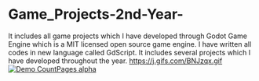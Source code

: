# Game_Projects-2nd-Year-
It includes all game projects which I have developed through Godot Game Engine which is a MIT licensed open source game engine. I have written all codes in new language called GdScript. It includes several projects which I have developed throughout the year.
https://j.gifs.com/BNJzqx.gif
[![Demo CountPages alpha](https://share.gifyoutube.com/KzB6Gb.gif)](https://www.youtube.com/watch?v=ek1j272iAmc)
